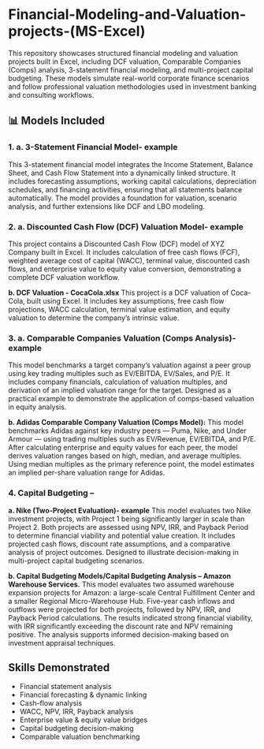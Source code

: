 # Financial-Modeling-and-Valuation-projects-(MS-Excel)
This repository showcases structured financial modeling and valuation projects built in Excel, including DCF valuation, Comparable Companies (Comps) analysis, 3-statement financial modeling, and multi-project capital budgeting. These models simulate real-world corporate finance scenarios and follow professional valuation methodologies used in investment banking and consulting workflows.
## 📊 Models Included

### 1. a. 3-Statement Financial Model- example
This 3-statement financial model integrates the Income Statement, Balance Sheet, and Cash Flow Statement into a dynamically linked structure. It includes forecasting assumptions, working capital calculations, depreciation schedules, and financing activities, ensuring that all statements balance automatically. The model provides a foundation for valuation, scenario analysis, and further extensions like DCF and LBO modeling.

### 2. a. Discounted Cash Flow (DCF) Valuation Model- example
This project contains a Discounted Cash Flow (DCF) model of XYZ Company built in Excel. It includes calculation of free cash flows (FCF), weighted average cost of capital (WACC), terminal value, discounted cash flows, and enterprise value to equity value conversion, demonstrating a complete DCF valuation workflow.

**b. DCF Valuation - CocaCola.xlsx**
This project is a DCF valuation of Coca-Cola, built using Excel. It includes key assumptions, free cash flow projections, WACC calculation, terminal value estimation, and equity valuation to determine the company’s intrinsic value.

### 3. a. Comparable Companies Valuation (Comps Analysis)- example
This model benchmarks a target company’s valuation against a peer group using key trading multiples such as EV/EBITDA, EV/Sales, and P/E.
It includes company financials, calculation of valuation multiples, and derivation of an implied valuation range for the target.
Designed as a practical example to demonstrate the application of comps-based valuation in equity analysis.

**b. Adidas Comparable Company Valuation (Comps Model):**
This model benchmarks Adidas against key industry peers — Puma, Nike, and Under Armour — using trading multiples such as EV/Revenue, EV/EBITDA, and P/E. After calculating enterprise and equity values for each peer, the model derives valuation ranges based on high, median, and average multiples. Using median multiples as the primary reference point, the model estimates an implied per-share valuation range for Adidas.

### 4. Capital Budgeting – 
**a. Nike (Two-Project Evaluation)- example**
This model evaluates two Nike investment projects, with Project 1 being significantly larger in scale than Project 2.
Both projects are assessed using NPV, IRR, and Payback Period to determine financial viability and potential value creation.
It includes projected cash flows, discount rate assumptions, and a comparative analysis of project outcomes.
Designed to illustrate decision-making in multi-project capital budgeting scenarios.

**b. Capital Budgeting Models/Capital Budgeting Analysis – Amazon Warehouse Services.**
This model evaluates two assumed warehouse expansion projects for Amazon: a large-scale Central Fulfillment Center and a smaller Regional Micro-Warehouse Hub. Five-year cash inflows and outflows were projected for both projects, followed by NPV, IRR, and Payback Period calculations. The results indicated strong financial viability, with IRR significantly exceeding the discount rate and NPV remaining positive. The analysis supports informed decision-making based on investment appraisal techniques.

## Skills Demonstrated
- Financial statement analysis
- Financial forecasting & dynamic linking
- Cash-flow analysis
- WACC, NPV, IRR, Payback analysis
- Enterprise value & equity value bridges
- Capital budgeting decision-making
- Comparable valuation benchmarking
 

